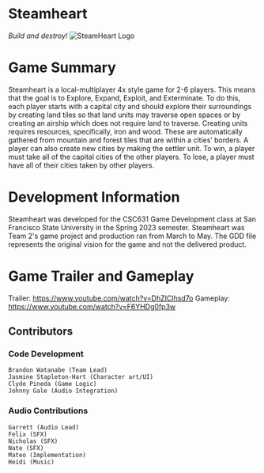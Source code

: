# Steamheart
_Build and destroy!_
![SteamHeart Logo](https://github.com/Burned357Waffles/Steamheart/blob/main/Assets/Steamheart_Logo.png)

# Game Summary
Steamheart is a local-multiplayer 4x style game for 2-6 players. This means that the goal is to Explore, Expand, Exploit, and Exterminate. To do this, each player starts with a capital city and should explore their surroundings by creating land tiles so that land units may traverse open spaces or by creating an airship which does not require land to traverse. Creating units requires resources, specifically, iron and wood. These are automatically gathered from mountain and forest tiles that are within a cities’ borders. A player can also create new cities by making the settler unit. To win, a player must take all of the capital cities of the other players. To lose, a player must have all of their cities taken by other players.

# Development Information
Steamheart was developed for the CSC631 Game Development class at San Francisco State University in the Spring 2023 semester. Steamheart was Team 2's game project and production ran from March to May. The GDD file represents the original vision for the game and not the delivered product.

# Game Trailer and Gameplay
Trailer: https://www.youtube.com/watch?v=DhZIClhsd7o
Gameplay: https://www.youtube.com/watch?v=F6YHDg0fp3w

## Contributors
### Code Development
```
Brandon Watanabe (Team Lead) 
Jasmine Stapleton-Hart (Character art/UI)
Clyde Pineda (Game Logic)
Johnny Gale (Audio Integration)
```
### Audio Contributions
```
Garrett (Audio Lead) 
Felix (SFX)
Nicholas (SFX)
Nate (SFX)
Mateo (Implementation)
Heidi (Music) 
```
